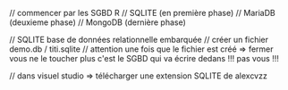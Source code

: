 // commencer par les SGBD R 
// SQLITE (en première phase)
// MariaDB  (deuxieme phase)
// MongoDB (dernière phase)

// SQLITE base de données relationnelle embarquée 
// créer un fichier demo.db / titi.sqlite
// attention une fois que le fichier
est créé => fermer vous ne le toucher plus 
c'est le SGBD qui va écrire dedans !!! pas vous !!! 

// dans visuel studio => télécharger une extension
SQLITE de alexcvzz 

